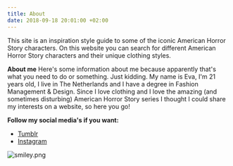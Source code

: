 ```yaml
---
title: About
date: 2018-09-18 20:01:00 +02:00
---
```


This site is an inspiration style guide to some of the iconic American Horror Story characters. On this website you can search for different American Horror Story characters and their unique clothing styles.

**About me**
Here's some information about me because apparently that's what you need to do or something. Just kidding. My name is Eva, I'm 21 years old, I live in The Netherlands and I have a degree in Fashion Management & Design. Since I love clothing and I love the amazing (and sometimes disturbing) American Horror Story series I thought I could share my interests on a website, so here you go!

**Follow my social media's if you want:** 

* [Tumblr](http://nope08.tumblr.com/)
* [Instagram](https://www.instagram.com/watiseva/)

![smiley.png](/uploads/smiley.png)

